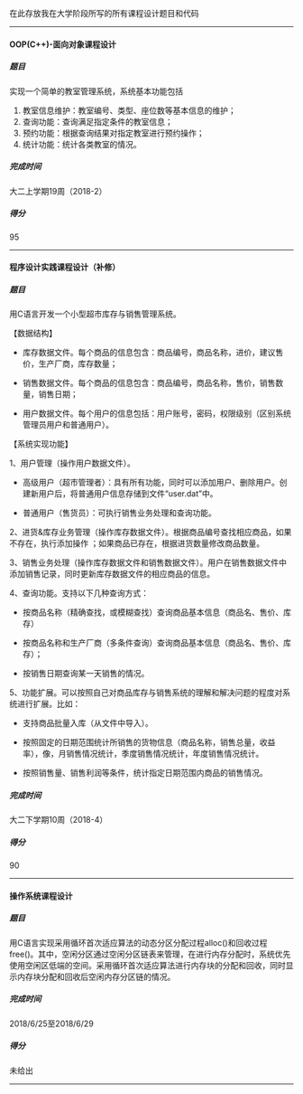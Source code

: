 ﻿在此存放我在大学阶段所写的所有课程设计题目和代码


----------


#### OOP(C++)-面向对象课程设计

##### 题目
实现一个简单的教室管理系统，系统基本功能包括
1) 教室信息维护：教室编号、类型、座位数等基本信息的维护；
2) 查询功能：查询满足指定条件的教室信息；
3) 预约功能：根据查询结果对指定教室进行预约操作；
4) 统计功能：统计各类教室的情况。

##### 完成时间
大二上学期19周（2018-2）

##### 得分
95


----------


#### 程序设计实践课程设计（补修）

##### 题目

用C语言开发一个小型超市库存与销售管理系统。

【数据结构】

- 库存数据文件。每个商品的信息包含：商品编号，商品名称，进价，建议售价，生产厂商，库存数量；

- 销售数据文件。每个商品的信息包含：商品编号，商品名称，售价，销售数量，销售日期；

- 用户数据文件。每个用户的信息包括：用户账号，密码，权限级别（区别系统管理员用户和普通用户）。

【系统实现功能】

1、用户管理（操作用户数据文件）。

- 高级用户（超市管理者）：具有所有功能，同时可以添加用户、删除用户。创建新用户后，将普通用户信息存储到文件“user.dat”中。

- 普通用户（售货员）：可执行销售业务处理和查询功能。

2、进货&库存业务管理（操作库存数据文件）。根据商品编号查找相应商品，如果不存在，执行添加操作 ；如果商品已存在，根据进货数量修改商品数量。

3、销售业务处理（操作库存数据文件和销售数据文件）。用户在销售数据文件中添加销售记录，同时更新库存数据文件的相应商品的信息。

4、查询功能。支持以下几种查询方式：

- 按商品名称（精确查找，或模糊查找）查询商品基本信息（商品名、售价、库存）

- 按商品名称和生产厂商（多条件查询）查询商品基本信息（商品名、售价、库存）；

- 按销售日期查询某一天销售的情况。

5、功能扩展。可以按照自己对商品库存与销售系统的理解和解决问题的程度对系统进行扩展。比如：

- 支持商品批量入库（从文件中导入）。

- 按照固定的日期范围统计所销售的货物信息（商品名称，销售总量，收益率），像，月销售情况统计，季度销售情况统计，年度销售情况统计。

- 按照销售量、销售利润等条件，统计指定日期范围内商品的销售情况。

##### 完成时间
大二下学期10周（2018-4）

##### 得分
90


----------


#### 操作系统课程设计

##### 题目
用C语言实现采用循环首次适应算法的动态分区分配过程alloc()和回收过程free()。其中，空闲分区通过空闲分区链表来管理，在进行内存分配时，系统优先使用空闲区低端的空间。采用循环首次适应算法进行内存块的分配和回收，同时显示内存块分配和回收后空闲内存分区链的情况。
##### 完成时间
2018/6/25至2018/6/29
##### 得分
未给出


----------
